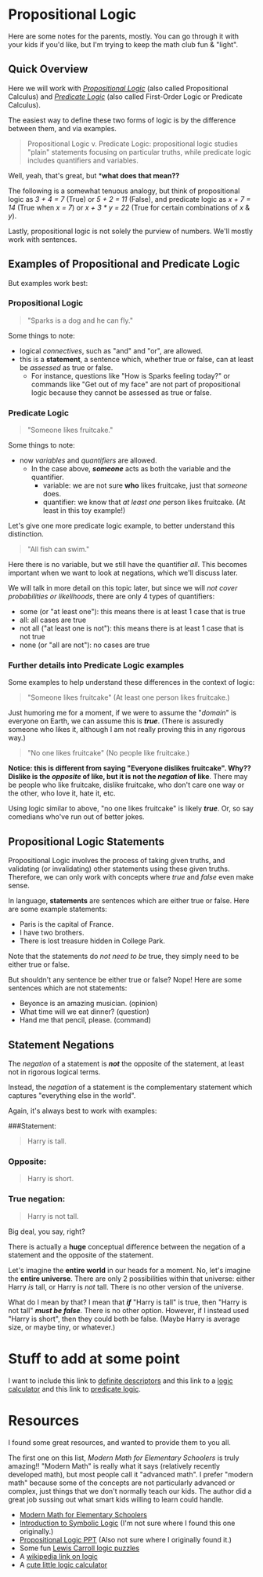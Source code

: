 <!-- Mike Williamson -->
<!-- 2016 -->

# Propositional Logic
Here are some notes for the parents, mostly.  You can go through it with your kids if you'd like, but I'm trying to keep the math club fun & "light".

## Quick Overview

Here we will work with [*Propositional Logic*](https://en.wikipedia.org/wiki/Propositional_calculus) (also called Propositional Calculus) and [*Predicate Logic*](https://en.wikipedia.org/wiki/Predicate_logic) (also called First-Order Logic or Predicate Calculus).

The easiest way to define these two forms of logic is by the difference between them, and via examples.


> Propositional Logic v. Predicate Logic: propositional logic studies "plain" statements focusing on particular truths, while predicate logic includes quantifiers and variables.

Well, yeah, that's great, but ***what does that mean??**

The following is a somewhat tenuous analogy, but think of propositional logic as <em>3 + 4 = 7</em> (True) or <em>5 + 2 = 11</em> (False), and predicate logic as <em>x + 7 = 14</em> (True when <em>x = 7</em>) or <em>x + 3 * y = 22</em> (True for certain combinations of <em>x</em> & <em>y</em>).

Lastly, propositional logic is not solely the purview of numbers. We'll mostly work with sentences.

## Examples of Propositional and Predicate Logic

But examples work best:

### Propositional Logic

> "Sparks is a dog and he can fly."

Some things to note:

 - logical *connectives*, such as "and" and "or", are allowed.
 - this is a **statement**, a sentence which, whether true or false, can at least be *assessed* as true or false.
     - For instance, questions like "How is Sparks feeling today?" or commands like "Get out of my face" are not part of propositional logic because they cannot be assessed as true or false.

### Predicate Logic

> "Someone likes fruitcake."

Some things to note:

 - now *variables* and *quantifiers* are allowed.
     - In the case above, ***someone*** acts as both the variable and the quantifier.
         - variable: we are not sure **who** likes fruitcake, just that *someone* does.
         - quantifier: we know that *at least one* person likes fruitcake.  (At least in this toy example!)

Let's give one more predicate logic example, to better understand this distinction.

> "All fish can swim."

Here there is no variable, but we still have the quantifier *all*.  This becomes important when we want to look at negations, which we'll discuss later.

         
We will talk in more detail on this topic later, but since we will *not cover probabilities or likelihoods*, there are only 4 types of quantifiers:

 - some (or "at least one"): this means there is at least 1 case that is true
 - all: all cases are true
 - not all ("at least one is not"): this means there is at least 1 case that is not true
 - none (or "all are not"): no cases are true
         
### Further details into Predicate Logic examples
         
Some examples to help understand these differences in the context of logic:

> "Someone likes fruitcake" (At least one person likes fruitcake.)

Just humoring me for a moment, if we were to assume the "*domain*" is everyone on Earth, we can assume this is ***true***.  (There is assuredly someone who likes it, although I am not really proving this in any rigorous way.)

> "No one likes fruitcake" (No people like fruitcake.)

**Notice:  this is different from saying "Everyone dislikes fruitcake".  Why??  Dislike is the *opposite* of like, but it is not the *negation* of like**.  There may be people who like fruitcake, dislike fruitcake, who don't care one way or the other, who love it, hate it, etc.

Using logic similar to above, "no one likes fruitcake" is likely ***true***.  Or, so say comedians who've run out of better jokes.


## Propositional Logic Statements

Propositional Logic involves the process of taking given truths, and validating (or invalidating) other statements using these given truths.  Therefore, we can only work with concepts where *true* and *false* even make sense.

In language, **statements** are sentences which are either true or false.  Here are some example statements:

 - Paris is the capital of France.
 - I have two brothers.
 - There is lost treasure hidden in College Park.

Note that the statements do *not need to be* true, they simply need to be either true or false.

But shouldn't any sentence be either true or false?  Nope!  Here are some sentences which are not statements:

 - Beyonce is an amazing musician. (opinion)
 - What time will we eat dinner? (question)
 - Hand me that pencil, please. (command)


## Statement Negations

The *negation* of a statement is ***not*** the opposite of the statement, at least not in rigorous logical terms.

Instead, the *negation* of a statement is the complementary statement which captures "everything else in the world".

Again, it's always best to work with examples:

###Statement:

> Harry is tall.

### Opposite:

> Harry is short.

### True negation:

> Harry is not tall.

Big deal, you say, right?

There is actually a **huge** conceptual difference between the negation of a statement and the opposite of the statement.

Let's imagine the **entire world** in our heads for a moment.  No, let's imagine the **entire universe**.  There are only 2 possibilities within that universe:  either Harry *is* tall, or Harry is *not* tall.  There is no other version of the universe.

What do I mean by that?  I mean that ***if*** "Harry is tall" is true, then "Harry is not tall" ***must be false***.  There is no other option.  However, if I instead used "Harry is short", then they could both be false.  (Maybe Harry is average size, or maybe tiny, or whatever.)



# Stuff to add at some point

I want to include this link to [definite descriptors](https://en.wikipedia.org/wiki/Definite_description) and this link to a [logic calculator](http://somerby.net/mack/logic/) and this link to [predicate logic](https://en.wikipedia.org/wiki/First-order_logic).



# Resources

I found some great resources, and wanted to provide them to you all.

The first one on this list, *Modern Math for Elementary Schoolers* is truly amazing!!  "Modern Math" is really what it says (relatively recently developed math), but most people call it "advanced math".  I prefer "modern math" because some of the concepts are not particularly advanced or complex, just things that we don't normally teach our kids.  The author did a great job sussing out what smart kids willing to learn could handle.

 - [Modern Math for Elementary Schoolers](http://old.naturalmath.com/DeltaStreamMedia/OlegGleizerModernMathematics_12_2011.pdf)
 - [Introduction to Symbolic Logic](./symbolic.logic.intro.pdf) (I'm not sure where I found this one originally.)
 - [Propositional Logic PPT](./propositional.logic.1.pdf) (Also not sure where I originally found it.)
 - Some fun [Lewis Carroll logic puzzles](./3E_Lewis_Carroll_Puzzles.pdf)
 - A [wikipedia link on logic](https://en.wikipedia.org/wiki/First-order_logic)
 - A [cute little logic calculator](http://somerby.net/mack/logic/)
 
